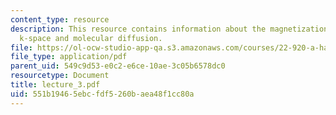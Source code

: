 ```yaml
---
content_type: resource
description: This resource contains information about the magnetization gradients,
  k-space and molecular diffusion.
file: https://ol-ocw-studio-app-qa.s3.amazonaws.com/courses/22-920-a-hands-on-introduction-to-nuclear-magnetic-resonance-january-iap-1997/551b19465ebcfdf5260baea48f1cc80a_lecture_3.pdf
file_type: application/pdf
parent_uid: 549c9d53-e0c2-e6ce-10ae-3c05b6578dc0
resourcetype: Document
title: lecture_3.pdf
uid: 551b1946-5ebc-fdf5-260b-aea48f1cc80a
---
```


